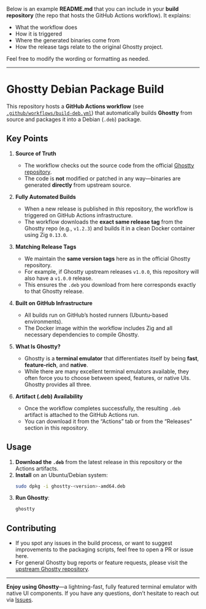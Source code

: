Below is an example **README.md** that you can include in your **build repository** (the repo that hosts the GitHub Actions workflow). It explains:

- What the workflow does  
- How it is triggered  
- Where the generated binaries come from  
- How the release tags relate to the original Ghostty project.

Feel free to modify the wording or formatting as needed.

---

# Ghostty Debian Package Build

This repository hosts a **GitHub Actions workflow** (see [`.github/workflows/build-deb.yml`](.github/workflows/build-deb.yml)) that automatically builds **Ghostty** from source and packages it into a Debian (`.deb`) package.

## Key Points

1. **Source of Truth**  
   - The workflow checks out the source code from the official [Ghostty repository](https://github.com/ghostty-org/ghostty). 
   - The code is **not** modified or patched in any way—binaries are generated **directly** from upstream source.

2. **Fully Automated Builds**  
   - When a new release is published in _this_ repository, the workflow is triggered on GitHub Actions infrastructure.  
   - The workflow downloads the **exact same release tag** from the Ghostty repo (e.g., `v1.2.3`) and builds it in a clean Docker container using Zig `0.13.0`.

3. **Matching Release Tags**  
   - We maintain the **same version tags** here as in the official Ghostty repository.  
   - For example, if Ghostty upstream releases `v1.0.0`, this repository will also have a `v1.0.0` release.  
   - This ensures the `.deb` you download from here corresponds exactly to that Ghostty release.

4. **Built on GitHub Infrastructure**  
   - All builds run on GitHub’s hosted runners (Ubuntu-based environments).  
   - The Docker image within the workflow includes Zig and all necessary dependencies to compile Ghostty.

5. **What Is Ghostty?**  
   - Ghostty is a **terminal emulator** that differentiates itself by being **fast**, **feature-rich**, and **native**.  
   - While there are many excellent terminal emulators available, they often force you to choose between speed, features, or native UIs. Ghostty provides all three.

6. **Artifact (.deb) Availability**  
   - Once the workflow completes successfully, the resulting `.deb` artifact is attached to the GitHub Actions run.  
   - You can download it from the “Actions” tab or from the “Releases” section in this repository.

## Usage

1. **Download the `.deb`** from the latest release in this repository or the Actions artifacts.  
2. **Install** on an Ubuntu/Debian system:
   ```bash
   sudo dpkg -i ghostty-<version>-amd64.deb
   ```
3. **Run Ghostty**:
   ```bash
   ghostty
   ```

## Contributing

- If you spot any issues in the build process, or want to suggest improvements to the packaging scripts, feel free to open a PR or issue here.  
- For general Ghostty bug reports or feature requests, please visit the [upstream Ghostty repository](https://github.com/ghostty-org/ghostty).

---

**Enjoy using Ghostty**—a lightning-fast, fully featured terminal emulator with native UI components. If you have any questions, don’t hesitate to reach out via [Issues](../../issues).

